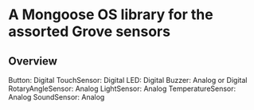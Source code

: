 # A Mongoose OS library for the assorted Grove sensors


## Overview

Button:             Digital
TouchSensor:        Digital
LED:                Digital
Buzzer:             Analog or Digital
RotaryAngleSensor:  Analog
LightSensor:        Analog
TemperatureSensor:  Analog
SoundSensor:        Analog

